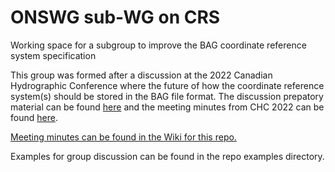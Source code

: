 # ONSWG sub-WG on CRS
Working space for a subgroup to improve the BAG coordinate reference system specification

This group was formed after a discussion at the 2022 Canadian Hydrographic Conference where the future of how the coordinate reference system(s) should be stored in the BAG file format.  The discussion prepatory material can be found [here](https://github.com/OpenNavigationSurface/crs_specification/blob/main/docs/2022-05-19_ONSWG_VerticalDatumSpecification.docx) and the meeting minutes from CHC 2022 can be found [here](https://github.com/OpenNavigationSurface/crs_specification/blob/main/docs/onswg_mtg_2022-06-09.docx).

[Meeting minutes can be found in the Wiki for this repo.](https://github.com/OpenNavigationSurface/crs_specification/wiki)

Examples for group discussion can be found in the repo examples directory.
